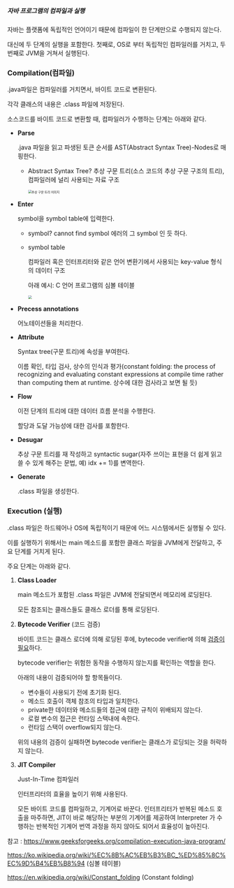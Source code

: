 ##### 자바 프로그램의 컴파일과 실행

자바는 플랫폼에 독립적인 언어이기 때문에 컴파일이 한 단계만으로 수행되지 않는다.

대신에 두 단계의 실행을 포함한다. 첫째로, OS로 부터 독립적인 컴파일러를 거치고, 두번째로 JVM을 거쳐서 실행된다.



### Compilation(컴파일)

.java파일은 컴파일러를 거치면서, 바이트 코드로 변환된다.

각각 클래스의 내용은 .class 파일에 저장된다.

소스코드를 바이트 코드로 변환할 때, 컴파일러가 수행하는 단계는 아래와 같다.

- **Parse**

  .java 파일을 읽고 파생된 토큰 순서를 AST(Abstract Syntax Tree)-Nodes로 매핑한다.

    - Abstract Syntax Tree? 추상 구문 트리(소스 코드의 추상 구문 구조의 트리), 컴파일러에 널리 사용되는 자료 구조

      <img src="/Users/kimnayeon/Desktop/스크린샷 2021-07-08 오후 5.47.00.png" alt="추상 구문 트리 이미지" style="zoom:50%;" />

- **Enter**

  symbol을 symbol table에 입력한다.

    - symbol? cannot find symbol 에러의 그 symbol 인 듯 하다.

    - symbol table

      컴파일러 혹은 인터프리터와 같은 언어 변환기에서 사용되는 key-value 형식의 데이터 구조

      아래 예시: C 언어 프로그램의 심볼 테이블

      <img src="/Users/kimnayeon/Desktop/스크린샷 2021-07-08 오후 6.02.37.png" style="zoom:50%;" />

- **Precess annotations**

  어노테이션들을 처리한다.

- **Attribute**

  Syntax tree(구문 트리)에 속성을 부여한다.

  이름 확인, 타입 검사, 상수의 인식과 평가(constant folding: the process of recognizing and evaluating constant expressions at compile time rather than computing them at runtime. 상수에 대한 검사라고 보면 될 듯)

- **Flow**

  이전 단계의 트리에 대한 데이터 흐름 분석을 수행한다.

  할당과 도달 가능성에 대한 검사를 포함한다.

- **Desugar**

  추상 구문 트리를 재 작성하고 syntactic sugar(자주 쓰이는 표현을 더 쉽게 읽고 쓸 수 있게 해주는 문법, 예) idx += 1)를 변역한다.

- **Generate**

  .class 파일을 생성한다.



### Execution (실행)

.class 파일은 하드웨어나 OS에 독립적이기 때문에 어느 시스템에서든 실행될 수 있다.

이를 실행하기 위해서는 main 메소드를 포함한 클래스 파일을 JVM에게 전달하고, 주요 단계를 거치게 된다.

주요 단계는 아래와 같다.

1. **Class Loader**

   main 메소드가 포함된 .class 파일은 JVM에 전달되면서 메모리에 로딩된다.

   모든 참조되는 클래스들도 클래스 로더를 통해 로딩된다.

2. **Bytecode Verifier** (코드 검증)

   바이트 코드는 클래스 로더에 의해 로딩된 후에, bytecode verifier에 의해 <u>검증이 필요</u>하다.

   bytecode verifier는 위험한 동작을 수행하지 않는지를 확인하는 역할을 한다.

   아래의 내용이 검증되어야 할 항목들이다.

    - 변수들이 사용되기 전에 초기화 된다.
    - 메소드 호출이 객체 참조의 타입과 일치한다.
    - private한 데이터와 메소드들의 접근에 대한 규칙이 위배되지 않는다.
    - 로컬 변수의 접근은 런타임 스택내에 속한다.
    - 런타임 스택이 overflow되지 않는다.

   위의 내용의 검증이 실패하면 bytecode verifier는 클래스가 로딩되는 것을 허락하지 않는다.

3. **JIT Compiler**

   Just-In-Time 컴파일러

   인터프리터의 효율을 높이기 위해 사용된다.

   모든 바이트 코드를 컴파일하고, 기계어로 바꾼다. 인터프리터가 반복된 메소드 호출을 마주하면, JIT이 바로 해당하는 부분의 기계어를 제공하여 Interpreter 가 수행하는 반복적인 기계어 번역 과정을 하지 않아도 되어서 효율성이 높아진다.




참고 : https://www.geeksforgeeks.org/compilation-execution-java-program/

https://ko.wikipedia.org/wiki/%EC%8B%AC%EB%B3%BC_%ED%85%8C%EC%9D%B4%EB%B8%94 (심볼 테이블)

https://en.wikipedia.org/wiki/Constant_folding (Constant folding)

